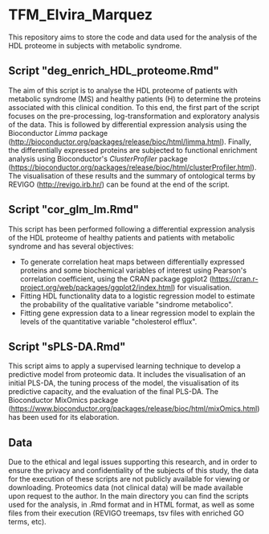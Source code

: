# TFM_Elvira_Marquez
This repository aims to store the code and data used for the analysis of the HDL proteome in subjects with metabolic syndrome.

## Script "deg_enrich_HDL_proteome.Rmd"
The aim of this script is to analyse the HDL proteome of patients with metabolic syndrome (MS) and healthy patients (H) to determine the proteins associated with this clinical condition. To this end, the first part of the script focuses on the pre-processing, log-transformation and exploratory analysis of the data. This is followed by differential expression analysis using the Bioconductor *Limma* package (http://bioconductor.org/packages/release/bioc/html/limma.html). Finally, the differentially expressed proteins are subjected to functional enrichment analysis using Bioconductor's *ClusterProfiler* package (https://bioconductor.org/packages/release/bioc/html/clusterProfiler.html). The visualisation of these results and the summary of ontological terms by REVIGO (http://revigo.irb.hr/) can be found at the end of the script.  

## Script "cor_glm_lm.Rmd"
This script has been performed following a differential expression analysis of the HDL proteome of healthy patients and patients with metabolic syndrome and has several objectives:
- To generate correlation heat maps between differentially expressed proteins and some biochemical variables of interest using Pearson's correlation coefficient, using the CRAN package ggplot2 (https://cran.r-project.org/web/packages/ggplot2/index.html) for visualisation.
- Fitting HDL functionality data to a logistic regression model to estimate the probability of the qualitative variable "sindrome metabolico".
- Fitting gene expression data to a linear regression model to explain the levels of the quantitative variable "cholesterol efflux".

## Script "sPLS-DA.Rmd"
This script aims to apply a supervised learning technique to develop a predictive model from proteomic data. It includes the visualisation of an initial PLS-DA, the tuning process of the model, the visualisation of its predictive capacity, and the evaluation of the final PLS-DA. The Bioconductor MixOmics package (https://www.bioconductor.org/packages/release/bioc/html/mixOmics.html) has been used for its elaboration.

## Data
Due to the ethical and legal issues supporting this research, and in order to ensure the privacy and confidentiality of the subjects of this study, the data for the execution of these scripts are not publicly available for viewing or downloading. Proteomics data (not clinical data) will be made available upon request to the author.
In the main directory you can find the scripts used for the analysis, in .Rmd format and in HTML format, as well as some files from their execution (REVIGO treemaps, tsv files with enriched GO terms, etc). 
